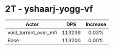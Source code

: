 # 2T - yshaarj-yogg-vf
| Actor | DPS | Increase |
|---|:---:|:---:|
|void_torrent_over_mfi|113239|0.03%|
|Base|113200|0.00%|
